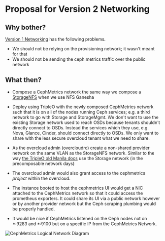 Proposal for Version 2 Networking
=================================

Why bother?
-----------

[Version 1 Networking](network1.md) has the following problems.

- We should not be relying on the provisioning network; it wasn't meant for that
- We should not be sending the ceph metrics traffic over the public network

What then?
----------

- Compose a CephMetrics network the same way we compose a [StorageNFS](https://github.com/openstack/tripleo-heat-templates/blob/5fadfd093fd2796b43719c02707ad2f514e9ff90/network_data_ganesha.yaml#L108-L116) when we use NFS Ganesha

- Deploy using TripleO with the newly composed CephMetrics network such that it is on all of the nodes running Ceph services; e.g. a third network to go with Storage and StorageMgmt. We don't want to use the existing Storage network used to reach OSDs because tenants shouldn't directly connect to OSDs. Instead the services which they use, e.g. Nova, Glance, Cinder, should connect directly to OSDs. We only want to share with the less secure overcloud tenant what we need to share. 

- As the overcloud admin (overcloudrc) create a non-shared provider network on the same VLAN as the StorageNFS network. Similar to the way [the TripleO old Manila docs](https://docs.openstack.org/tripleo-docs/latest/install/advanced_deployment/deploy_manila.html#network-isolation) use the Storage network (in the precomposable network days)
  
- The overcloud admin would also grant access to the cephmetrics _project_ within the overcloud.

- The instance booted to host the cephmetrics UI would get a NIC attached to the CephMetrics network so that it could access the prometheus exporters. It could share its UI via a public network however or by another provider network but the Ceph scraping plumbing would be properly handled.
  
- It would be nice if CephMetrics listened on the Ceph nodes not on *:9283 and *:9100 but on a specific IP from the CephMetrics Network.

![CephMetrics Logical Network Diagram](https://www.dropbox.com/s/qprrraef9hvvhzy/CephMetricsNetworkDiagram.png?raw=1)

